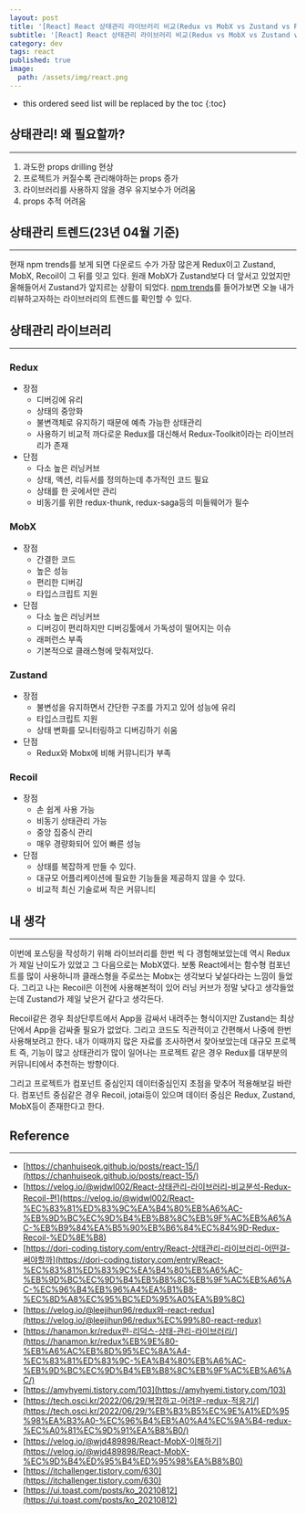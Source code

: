 ```yaml
---
layout: post
title: '[React] React 상태관리 라이브러리 비교(Redux vs MobX vs Zustand vs Recoil)'
subtitle: '[React] React 상태관리 라이브러리 비교(Redux vs MobX vs Zustand vs Recoil)'
category: dev
tags: react
published: true
image:
  path: /assets/img/react.png
---
```


<!-- prettier-ignore -->
* this ordered seed list will be replaced by the toc 
{:toc}

## 상태관리! 왜 필요할까?

---

1. 과도한 props drilling 현상
2. 프로젝트가 커질수록 관리해야하는 props 증가
3. 라이브러리를 사용하지 않을 경우 유지보수가 어려움
4. props 추적 어려움

## 상태관리 트렌드(23년 04월 기준)

---

현재 npm trends를 보게 되면 다운로드 수가 가장 많은게 Redux이고 Zustand, MobX, Recoil이 그 뒤를 잇고 있다. 원래 MobX가 Zustand보다 더 앞서고 있었지만 올해들어서 Zustand가 앞지르는 상황이 되었다. [npm trends](https://npmtrends.com/mobx-vs-react-redux-vs-recoil-vs-zustand)를 들어가보면 오늘 내가 리뷰하고자하는 라이브러리의 트렌드를 확인할 수 있다.

## 상태관리 라이브러리

---

### Redux

- 장점
  - 디버깅에 유리
  - 상태의 중앙화
  - 불변객체로 유지하기 때문에 예측 가능한 상태관리
  - 사용하기 비교적 까다로운 Redux를 대신해서 Redux-Toolkit이라는 라이브러리가 존재
- 단점
  - 다소 높은 러닝커브
  - 상태, 액션, 리듀서를 정의하는데 추가적인 코드 필요
  - 상태를 한 곳에서만 관리
  - 비동기를 위한 redux-thunk, redux-saga등의 미들웨어가 필수

### MobX

- 장점
  - 간결한 코드
  - 높은 성능
  - 편리한 디버깅
  - 타입스크립트 지원
- 단점
  - 다소 높은 러닝커브
  - 디버깅이 편리하지만 디버깅툴에서 가독성이 떨어지는 이슈
  - 래퍼런스 부족
  - 기본적으로 클래스형에 맞춰져있다.

### Zustand

- 장점
  - 불변성을 유지하면서 간단한 구조를 가지고 있어 성능에 유리
  - 타입스크립트 지원
  - 상태 변화를 모니터링하고 디버깅하기 쉬움
- 단점
  - Redux와 Mobx에 비해 커뮤니티가 부족

### Recoil

- 장점
  - 손 쉽게 사용 가능
  - 비동기 상태관리 가능
  - 중앙 집중식 관리
  - 매우 경량화되어 있어 빠른 성능
- 단점
  - 상태를 복잡하게 만들 수 있다.
  - 대규모 어플리케이션에 필요한 기능들을 제공하지 않을 수 있다.
  - 비교적 최신 기술로써 작은 커뮤니티

## 내 생각

---

이번에 포스팅을 작성하기 위해 라이브러리를 한번 씩 다 경험해보았는데 역시 Redux가 제일 난이도가 있었고 그 다음으로는 MobX였다. 보통 React에서는 함수형 컴포넌트를 많이 사용하니까 클래스형을 주로쓰는 Mobx는 생각보다 낯설다라는 느낌이 들었다. 그리고 나는 Recoil은 이전에 사용해본적이 있어 러닝 커브가 정말 낮다고 생각들었는데 Zustand가 제일 낮은거 같다고 생각든다.

Recoil같은 경우 최상단루트에서 App을 감싸서 내려주는 형식이지만 Zustand는 최상단에서 App을 감싸줄 필요가 없었다. 그리고 코드도 직관적이고 간편해서 나중에 한번 사용해보려고 한다. 내가 이때까지 많은 자료를 조사하면서 찾아보았는데 대규모 프로젝트 즉, 기능이 많고 상태관리가 많이 일어나는 프로젝트 같은 경우 Redux를 대부분의 커뮤니티에서 추천하는 방향이다.

그리고 프로젝트가 컴포넌트 중심인지 데이터중심인지 초점을 맞추어 적용해보길 바란다. 컴포넌트 중심같은 경우 Recoil, jotai등이 있으며 데이터 중심은 Redux, Zustand, MobX등이 존재한다고 한다.

## Reference

---

- [https://chanhuiseok.github.io/posts/react-15/](https://chanhuiseok.github.io/posts/react-15/)
- [https://velog.io/@wjdwl002/React-상태관리-라이브러리-비교분석-Redux-Recoil-편](https://velog.io/@wjdwl002/React-%EC%83%81%ED%83%9C%EA%B4%80%EB%A6%AC-%EB%9D%BC%EC%9D%B4%EB%B8%8C%EB%9F%AC%EB%A6%AC-%EB%B9%84%EA%B5%90%EB%B6%84%EC%84%9D-Redux-Recoil-%ED%8E%B8)
- [https://dori-coding.tistory.com/entry/React-상태관리-라이브러리-어떤걸-써야할까](https://dori-coding.tistory.com/entry/React-%EC%83%81%ED%83%9C%EA%B4%80%EB%A6%AC-%EB%9D%BC%EC%9D%B4%EB%B8%8C%EB%9F%AC%EB%A6%AC-%EC%96%B4%EB%96%A4%EA%B1%B8-%EC%8D%A8%EC%95%BC%ED%95%A0%EA%B9%8C)
- [https://velog.io/@leejihun96/redux와-react-redux](https://velog.io/@leejihun96/redux%EC%99%80-react-redux)
- [https://hanamon.kr/redux란-리덕스-상태-관리-라이브러리/](https://hanamon.kr/redux%EB%9E%80-%EB%A6%AC%EB%8D%95%EC%8A%A4-%EC%83%81%ED%83%9C-%EA%B4%80%EB%A6%AC-%EB%9D%BC%EC%9D%B4%EB%B8%8C%EB%9F%AC%EB%A6%AC/)
- [https://amyhyemi.tistory.com/103](https://amyhyemi.tistory.com/103)
- [https://tech.osci.kr/2022/06/29/복잡하고-어려운-redux-적응기/](https://tech.osci.kr/2022/06/29/%EB%B3%B5%EC%9E%A1%ED%95%98%EA%B3%A0-%EC%96%B4%EB%A0%A4%EC%9A%B4-redux-%EC%A0%81%EC%9D%91%EA%B8%B0/)
- [https://velog.io/@wjd489898/React-MobX-이해하기](https://velog.io/@wjd489898/React-MobX-%EC%9D%B4%ED%95%B4%ED%95%98%EA%B8%B0)
- [https://itchallenger.tistory.com/630](https://itchallenger.tistory.com/630)
- [https://ui.toast.com/posts/ko_20210812](https://ui.toast.com/posts/ko_20210812)
